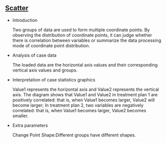 ## [Scatter](/basic/scatter)

- Introduction

   Two groups of data are used to form multiple coordinate points. By observing the distribution of coordinate points, it can judge whether there is correlation between variables or summarize the data processing mode of coordinate point distribution.

- Analysis of case data

  The loaded data are the horizontal axis values and their corresponding vertical axis values and groups.

- Interpretation of case statistics graphics

  Value1 represents the horizontal axis and Value2 represents the vertical axis. The diagram shows that Value1 and Value2 in treatment plan 1 are positively correlated: that is, when Value1 becomes larger, Value2 will become larger; In treatment plan 2, two variables are negatively correlated: that is, when Value1 becomes larger, Value2 becomes smaller.

- Extra parameters

  Change Point Shape:Different groups have different shapes.

